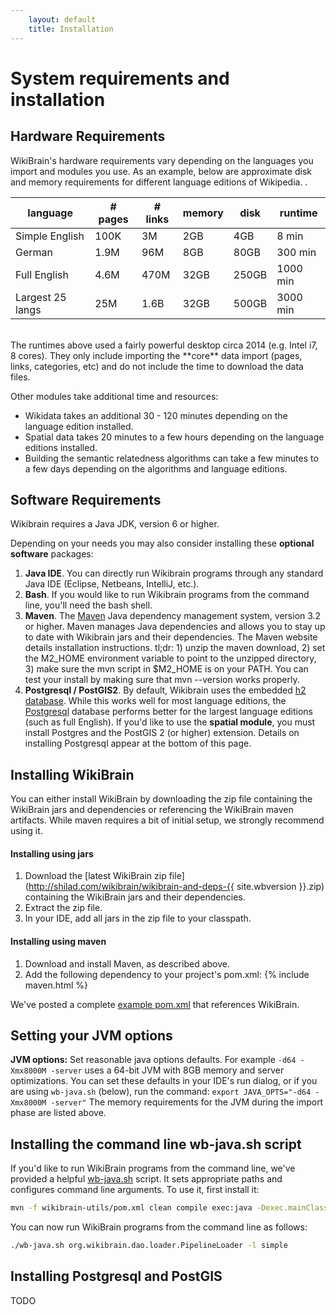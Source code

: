 ```yaml
---
    layout: default
    title: Installation
---
```


# System requirements and installation 

## Hardware Requirements

WikiBrain's hardware requirements vary depending on the languages you import and modules you use.
As an example, below are approximate disk and memory requirements for different language editions of Wikipedia.
. 

| language         | # pages | # links | memory | disk  | runtime  |
|------------------|---------|---------|--------|-------|----------|
| Simple English   | 100K    | 3M      | 2GB    | 4GB   | 8 min    |
| German           | 1.9M    | 96M     | 8GB    | 80GB  | 300 min  |
| Full English     | 4.6M    | 470M    | 32GB   | 250GB | 1000 min |
| Largest 25 langs | 25M     | 1.6B    | 32GB   | 500GB | 3000 min |

<br/>
The runtimes above used a fairly powerful desktop circa 2014 (e.g. Intel i7, 8 cores).
They only include importing the **core** data import (pages, links, categories, etc) and do not include the time to download the data files.  

Other modules take additional time and resources:

 * Wikidata takes an additional 30 - 120 minutes depending on the language edition installed.
 * Spatial data takes 20 minutes to a few hours depending on the language editions installed.
 * Building the semantic relatedness algorithms can take a few minutes to a few days depending on the algorithms and language editions. 

## Software Requirements

Wikibrain requires a Java JDK, version 6 or higher. 

Depending on your needs you may also consider installing these **optional software** packages:

1. **Java IDE**. You can directly run Wikibrain programs through any standard Java IDE (Eclipse, Netbeans, IntelliJ, etc.).
3. **Bash**. If you would like to run Wikibrain programs from the command line, you'll need the bash shell.
2. **Maven**. The [Maven](http://maven.apache.org/) Java dependency management system, version 3.2 or higher. 
Maven manages Java dependencies and allows you to stay up to date with Wikibrain jars and their dependencies.
The Maven website details installation instructions.
tl;dr: 1) unzip the maven download, 2) set the M2_HOME environment variable to point to the unzipped directory, 3) make sure the mvn script in $M2_HOME is on your PATH. You can test your install by making sure that mvn --version works properly.
4. **Postgresql / PostGIS2**. By default, Wikibrain uses the embedded [h2 database](http://www.h2database.com/). 
While this works well for most language editions, the [Postgresql](http://www.postgresql.org/) database performs better for the largest language editions (such as full English).
If you'd like to use the **spatial module**, you must install Postgres and the PostGIS 2 (or higher) extension. Details on installing Postgresql appear at the bottom of this page.    


## Installing WikiBrain

You can either install WikiBrain by downloading the zip file containing the WikiBrain jars and dependencies or referencing the WikiBrain maven artifacts.
 While maven requires a bit of initial setup, we strongly recommend using it.
  
#### Installing using jars
 
1. Download the [latest WikiBrain zip file](http://shilad.com/wikibrain/wikibrain-and-deps-{{ site.wbversion }}.zip) containing the WikiBrain jars and their dependencies.
2. Extract the zip file.
3. In your IDE, add all jars in the zip file to your classpath.
  
#### Installing using maven

1. Download and install Maven, as described above.
2. Add the following dependency to your project's pom.xml:
{% include maven.html %}

We've posted a complete [example pom.xml](https://gist.github.com/shilad/958ec6f2cab01b34efe9) that references WikiBrain.

## Setting your JVM options

**JVM options:** Set reasonable java options defaults. For example `-d64 -Xmx8000M -server` uses a 64-bit JVM with 8GB memory and server optimizations. 
You can set these defaults in your IDE's run dialog, or if you are using `wb-java.sh` (below), run the command: `export JAVA_OPTS="-d64 -Xmx8000M -server"`
The memory requirements for the JVM during the import phase are listed above.

## Installing the command line wb-java.sh script

If you'd like to run WikiBrain programs from the command line, we've provided a helpful [wb-java.sh](https://github.com/shilad/wikibrain/blob/master/wikibrain-utils/src/main/resources/wb-java.sh) script.
It sets appropriate paths and configures command line arguments.
To use it, first install it:

```bash
mvn -f wikibrain-utils/pom.xml clean compile exec:java -Dexec.mainClass=org.wikibrain.utils.ResourceInstaller
```

You can now run WikiBrain programs from the command line as follows:

```bash
./wb-java.sh org.wikibrain.dao.loader.PipelineLoader -l simple
```

## Installing Postgresql and PostGIS
 
 TODO
